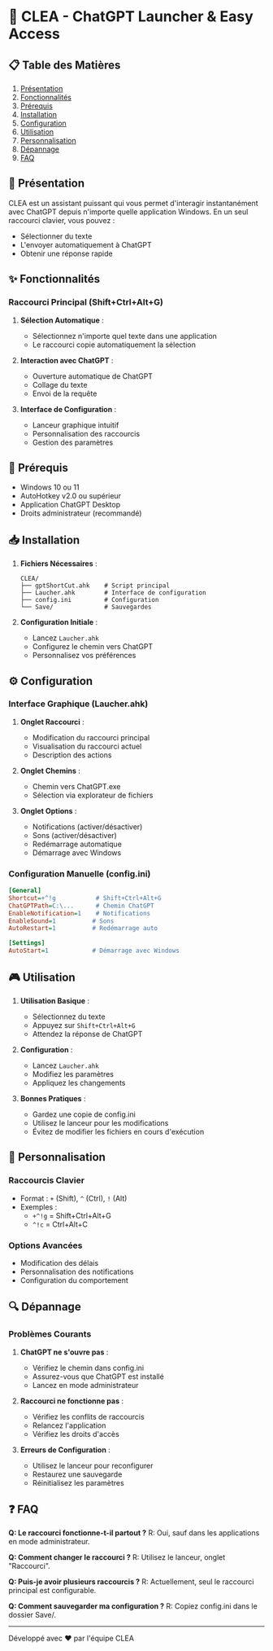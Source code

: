 # 🚀 CLEA - ChatGPT Launcher & Easy Access

## 📋 Table des Matières
1. [Présentation](#présentation)
2. [Fonctionnalités](#fonctionnalités)
3. [Prérequis](#prérequis)
4. [Installation](#installation)
5. [Configuration](#configuration)
6. [Utilisation](#utilisation)
7. [Personnalisation](#personnalisation)
8. [Dépannage](#dépannage)
9. [FAQ](#faq)

## 🎯 Présentation
CLEA est un assistant puissant qui vous permet d'interagir instantanément avec ChatGPT depuis n'importe quelle application Windows. En un seul raccourci clavier, vous pouvez :
- Sélectionner du texte
- L'envoyer automatiquement à ChatGPT
- Obtenir une réponse rapide

## ✨ Fonctionnalités
### Raccourci Principal (Shift+Ctrl+Alt+G)
1. **Sélection Automatique** :
   - Sélectionnez n'importe quel texte dans une application
   - Le raccourci copie automatiquement la sélection

2. **Interaction avec ChatGPT** :
   - Ouverture automatique de ChatGPT
   - Collage du texte
   - Envoi de la requête

3. **Interface de Configuration** :
   - Lanceur graphique intuitif
   - Personnalisation des raccourcis
   - Gestion des paramètres

## 🔧 Prérequis
- Windows 10 ou 11
- AutoHotkey v2.0 ou supérieur
- Application ChatGPT Desktop
- Droits administrateur (recommandé)

## 📥 Installation
1. **Fichiers Nécessaires** :
   ```
   CLEA/
   ├── gptShortCut.ahk    # Script principal
   ├── Laucher.ahk        # Interface de configuration
   ├── config.ini         # Configuration
   └── Save/              # Sauvegardes
   ```

2. **Configuration Initiale** :
   - Lancez `Laucher.ahk`
   - Configurez le chemin vers ChatGPT
   - Personnalisez vos préférences

## ⚙️ Configuration
### Interface Graphique (Laucher.ahk)
1. **Onglet Raccourci** :
   - Modification du raccourci principal
   - Visualisation du raccourci actuel
   - Description des actions

2. **Onglet Chemins** :
   - Chemin vers ChatGPT.exe
   - Sélection via explorateur de fichiers

3. **Onglet Options** :
   - Notifications (activer/désactiver)
   - Sons (activer/désactiver)
   - Redémarrage automatique
   - Démarrage avec Windows

### Configuration Manuelle (config.ini)
```ini
[General]
Shortcut=+^!g           # Shift+Ctrl+Alt+G
ChatGPTPath=C:\...      # Chemin ChatGPT
EnableNotification=1    # Notifications
EnableSound=1          # Sons
AutoRestart=1          # Redémarrage auto

[Settings]
AutoStart=1            # Démarrage avec Windows
```

## 🎮 Utilisation
1. **Utilisation Basique** :
   - Sélectionnez du texte
   - Appuyez sur `Shift+Ctrl+Alt+G`
   - Attendez la réponse de ChatGPT

2. **Configuration** :
   - Lancez `Laucher.ahk`
   - Modifiez les paramètres
   - Appliquez les changements

3. **Bonnes Pratiques** :
   - Gardez une copie de config.ini
   - Utilisez le lanceur pour les modifications
   - Évitez de modifier les fichiers en cours d'exécution

## 🎨 Personnalisation
### Raccourcis Clavier
- Format : `+` (Shift), `^` (Ctrl), `!` (Alt)
- Exemples :
  - `+^!g` = Shift+Ctrl+Alt+G
  - `^!c` = Ctrl+Alt+C

### Options Avancées
- Modification des délais
- Personnalisation des notifications
- Configuration du comportement

## 🔍 Dépannage
### Problèmes Courants
1. **ChatGPT ne s'ouvre pas** :
   - Vérifiez le chemin dans config.ini
   - Assurez-vous que ChatGPT est installé
   - Lancez en mode administrateur

2. **Raccourci ne fonctionne pas** :
   - Vérifiez les conflits de raccourcis
   - Relancez l'application
   - Vérifiez les droits d'accès

3. **Erreurs de Configuration** :
   - Utilisez le lanceur pour reconfigurer
   - Restaurez une sauvegarde
   - Réinitialisez les paramètres

## ❓ FAQ
**Q: Le raccourci fonctionne-t-il partout ?**
R: Oui, sauf dans les applications en mode administrateur.

**Q: Comment changer le raccourci ?**
R: Utilisez le lanceur, onglet "Raccourci".

**Q: Puis-je avoir plusieurs raccourcis ?**
R: Actuellement, seul le raccourci principal est configurable.

**Q: Comment sauvegarder ma configuration ?**
R: Copiez config.ini dans le dossier Save/.

---
Développé avec ❤️ par l'équipe CLEA
